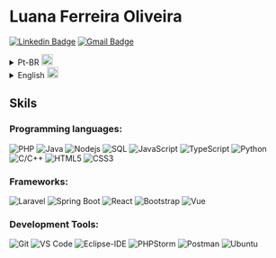 
<!--
**luanaFOliveira/luanaFOliveira** is a ✨ _special_ ✨ repository because its `README.md` (this file) appears on your GitHub profile.

Here are some ideas to get you started:

- 🔭 I’m currently working on ...
- 🌱 I’m currently learning ...
- 👯 I’m looking to collaborate on ...
- 🤔 I’m looking for help with ...
- 💬 Ask me about ...
- 📫 How to reach me: ...
- 😄 Pronouns: ...
- ⚡ Fun fact: ...
-->

# Luana Ferreira Oliveira

[![Linkedin Badge](https://img.shields.io/badge/-Linkedin-blue?style=flat&logo=Linkedin&logoColor=white&link=https://www.linkedin.com/in/luana-foliveira/)](https://www.linkedin.com/in/luana-foliveira/)
[![Gmail Badge](https://img.shields.io/badge/-Email-c14438?style=flat&logo=Gmail&logoColor=white&link=mailto:luanaFOliveirabr@gmail.com)](mailto:luanaFOliveirabr@gmail.com)

<details>
  <summary>Pt-BR <img width="20" src="https://flagicons.lipis.dev/flags/4x3/br.svg"></summary>
  
## <img width="45" alt="about" src="https://raw.github.com/elizarov/elizarov/master/about.png"> Sobre

<img align="right" width="300" src="https://clubedosgeeks.com.br/wp-content/uploads/2016/01/quando_compila.gif" />

## Sou formada em Ciência da Computação pela Universidade Federal de Santa Maria - UFSM

- 👨‍💻 Trabalhei como estagiaria em Desenvolvimento Full Stack, com PHP, Laravel, React.js e Vue.js 🖥️
- 📚 Desenvolvi um chatbot para meu TCC utilizando a API do Gemini, aplicando técnicas de RAG e explorando LLMs e processamento de linguagem natural para otimizar o acesso a informações acadêmicas.
- ⌨️  Sou apaixonada por teclados mecânicos e passo meu tempo livre pesquisando sobre eles. Gosto de entender cada detalhe, desde os switches até a programação do firmware. Já construí teclados do zero usando hand wire, conectando tudo manualmente para criar algo realmente personalizado e funcional. 

</details>

<details>
  <summary>English <img width="20" src="https://flagicons.lipis.dev/flags/4x3/us.svg"></summary>

## <img width="45" alt="about" src="https://raw.github.com/elizarov/elizarov/master/about.png"> About Me

## I have a Bachelor degree in Computer Science from the Federal University of Santa Maria (UFSM).

- 👨‍💻 I worked as a Full Stack Development intern, using PHP, Laravel, React.js, and Vue.js. 🖥️
- 📚 I developed a chatbot for my thesis using the Gemini API, applying RAG techniques and exploring LLMs and natural language processing to optimize access to academic information.
- ⌨️  I'm passionate about mechanical keyboards and spend my free time researching them. I love understanding every detail, from switches to firmware programming. I've built keyboards from scratch using hand wiring, manually connecting everything to create something truly customized and functional

  
</details>

## **Skils**

### Programming languages:

![PHP](https://img.shields.io/badge/-PHP-8993be?style=flat-square&logo=php&logoColor=ffffff)
![Java](http://img.shields.io/badge/-Java-D0A384?style=flat-square&logo=java&logoColor=ffffff)
![Nodejs](https://img.shields.io/badge/-Nodejs-339933?style=flat-square&logo=Node.js&logoColor=ffffff)
![SQL](https://img.shields.io/badge/-Sql-CC2927?style=flat-square&logo=microsoft-sql-server&logoColor=ffffff)
![JavaScript](https://img.shields.io/badge/-JavaScript-%23F7DF1C?style=flat-square&logo=javascript&logoColor=000000&labelColor=%23F7DF1C&color=%23FFCE5A)
![TypeScript](https://img.shields.io/badge/-TypeScript-%233178C6?style=flat-square&logo=typescript&logoColor=ffffff&labelColor=%233178C6&color=%233178C6)
![Python](https://img.shields.io/badge/-Python-EEC900?style=flat-square&logo=Python&logoColor=ffffff)
![C/C++](http://img.shields.io/badge/-C/C++-FFA420?style=flat-square&logo=c&logoColor=ffffff)
![HTML5](https://img.shields.io/badge/-HTML5-%23E44D27?style=flat-square&logo=html5&logoColor=ffffff)
![CSS3](https://img.shields.io/badge/-CSS3-%231572B6?style=flat-square&logo=css3)

### Frameworks:

![Laravel](https://img.shields.io/badge/-Laravel-606E8C?style=flat-square&logo=php&logoColor=ffffff)
![Spring Boot](https://img.shields.io/badge/-Spring%20Boot-6DB33F?style=flat-square&logo=springboot&logoColor=ffffff)
![React](https://img.shields.io/badge/-React-61DAFB?style=flat-square&logo=react&logoColor=ffffff)
![Bootstrap](https://img.shields.io/badge/-Bootstrap-563D7C?style=flat-square&logo=Bootstrap)
![Vue](https://img.shields.io/badge/-Vue-41B883?style=flat-square&logo=javascript&logoColor=ffffff)

### Development Tools:

![Git](https://img.shields.io/badge/-Git-%23F05032?style=flat-square&logo=git&logoColor=%23ffffff)
![VS Code](http://img.shields.io/badge/-VS%20Code-007ACC?style=flat-square&logo=visual-studio-code&logoColor=ffffff)
![Eclipse-IDE](http://img.shields.io/badge/-Eclipse-2C2255?style=flat-square&logo=eclipse&logoColor=ffffff)
![PHPStorm](http://img.shields.io/badge/-PHPStorm-CF3476?style=flat-square&logo=php&logoColor=ffffff)
![Postman](http://img.shields.io/badge/-Postman-F3DA0B?style=flat-square&logo=postman&logoColor=000000&labelColor=%23F7DF1C)
![Ubuntu](http://img.shields.io/badge/-Ubuntu-6D3F5B?style=flat-square&logo=ubuntu&logoColor=ffffff)
